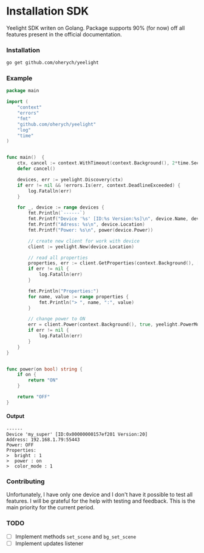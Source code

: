 # Installation SDK

Yeelight SDK writen on Golang. Package supports 90% (for now) off all features present in the official documentation.

### Installation
```sh
go get github.com/oherych/yeelight
```

### Example

```go
package main

import (
	"context"
	"errors"
	"fmt"
	"github.com/oherych/yeelight"
	"log"
	"time"
)


func main()  {
	ctx, cancel := context.WithTimeout(context.Background(), 2*time.Second)
	defer cancel()

	devices, err := yeelight.Discovery(ctx)
	if err != nil && !errors.Is(err, context.DeadlineExceeded) {
		log.Fatalln(err)
	}

	for _, device := range devices {
		fmt.Println(`------`)
		fmt.Printf("Device '%s' [ID:%s Version:%s]\n", device.Name, device.ID, device.FirmwareVersion)
		fmt.Printf("Adress: %s\n", device.Location)
		fmt.Printf("Power: %s\n", power(device.Power))

		// create new client for work with device
		client := yeelight.New(device.Location)

		// read all properties
		properties, err := client.GetProperties(context.Background(), []string{yeelight.PropertyPower, yeelight.PropertyColorMode, yeelight.PropertyBright})
		if err != nil {
			log.Fatalln(err)
		}

		fmt.Println("Properties:")
		for name, value := range properties {
			fmt.Println("> ", name, ":", value)
		}

		// change power to ON
		err = client.Power(context.Background(), true, yeelight.PowerModeDefault, yeelight.AffectSudden, time.Second)
		if err != nil {
			log.Fatalln(err)
		}
	}
}


func power(on bool) string {
	if on {
		return "ON"
	}

	return "OFF"
}
```
#### Output
```text
------
Device 'my_super' [ID:0x00000000157ef201 Version:20]
Address: 192.168.1.79:55443
Power: OFF
Properties:
>  bright : 1
>  power : on
>  color_mode : 1
```

### Contributing
Unfortunately, I have only one device and I don't have it possible to test all features. I will be grateful for the help with testing and feedback. This is the main priority for the current period.

### TODO
- [ ] Implement methods `set_scene` and `bg_set_scene`
- [ ] Implement updates listener
